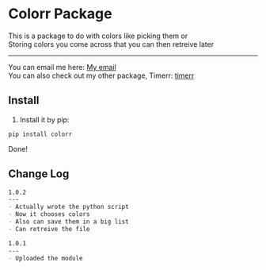 # Colorr Package

This is a package to do with colors like picking them or  
Storing colors you come across that you can then retreive later

---

You can email me here: [My email](mailto:spareafro@post.com)  
You can also check out my other package, Timerr: [timerr](https://github.com/ItzAfroBoy/timerr)

## Install

1. Install it by pip:

``` Plain Text
pip install colorr
```

Done!

## Change Log

``` Markdown
1.0.2
---
- Actually wrote the python script
- Now it chooses colors
- Also can save them in a big list
- Can retreive the file

1.0.1  
---
- Uploaded the module  
```
